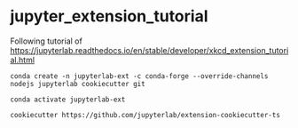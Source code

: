 # jupyter_extension_tutorial
Following tutorial of https://jupyterlab.readthedocs.io/en/stable/developer/xkcd_extension_tutorial.html


`conda create -n jupyterlab-ext -c conda-forge --override-channels nodejs jupyterlab cookiecutter git`


`conda activate jupyterlab-ext`

`cookiecutter https://github.com/jupyterlab/extension-cookiecutter-ts`


